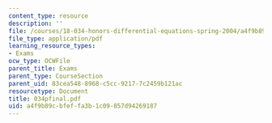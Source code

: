 ```yaml
---
content_type: resource
description: ''
file: /courses/18-034-honors-differential-equations-spring-2004/a4f9b89cbfeffa3b1c09857d94269187_034pfinal.pdf
file_type: application/pdf
learning_resource_types:
- Exams
ocw_type: OCWFile
parent_title: Exams
parent_type: CourseSection
parent_uid: 83cea548-8968-c5cc-9217-7c2459b121ac
resourcetype: Document
title: 034pfinal.pdf
uid: a4f9b89c-bfef-fa3b-1c09-857d94269187
---
```

